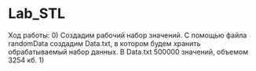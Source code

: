 # Lab_STL
Ход работы:
0) Создадим рабочий набор значений.
   С помощью файла randomData создадим Data.txt, в котором будем хранить обрабатываемый набор данных. В Data.txt 500000 значений, объемом 3254 кб.
1) 
